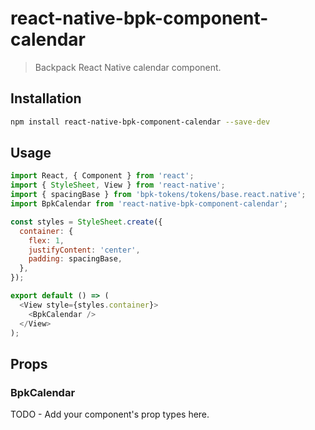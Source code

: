 # react-native-bpk-component-calendar

> Backpack React Native calendar component.

## Installation

```sh
npm install react-native-bpk-component-calendar --save-dev
```

## Usage

```js
import React, { Component } from 'react';
import { StyleSheet, View } from 'react-native';
import { spacingBase } from 'bpk-tokens/tokens/base.react.native';
import BpkCalendar from 'react-native-bpk-component-calendar';

const styles = StyleSheet.create({
  container: {
    flex: 1,
    justifyContent: 'center',
    padding: spacingBase,
  },
});

export default () => (
  <View style={styles.container}>
    <BpkCalendar />
  </View>
);
```

## Props

### BpkCalendar

TODO - Add your component's prop types here.

